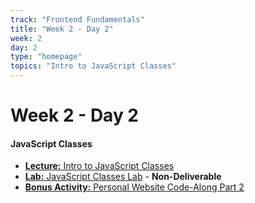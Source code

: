 ```yaml
---
track: "Frontend Fundamentals"
title: "Week 2 - Day 2"
week: 2
day: 2
type: "homepage"
topics: "Intro to JavaScript Classes"
---
```



# Week 2 - Day 2

#### JavaScript Classes
- [**Lecture:** Intro to JavaScript Classes](/frontend-fundamentals/week-2/day-2/lecture-materials/intro-to-javascript-classes/)
- [**Lab:** JavaScript Classes Lab](/frontend-fundamentals/week-2/day-2/labs/javascript-classes-lab/) - **Non-Deliverable**
- [**Bonus Activity:** Personal Website Code-Along Part 2](https://youtu.be/kef5DgLEwis)